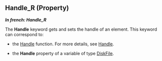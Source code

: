 
## Handle_R (Property)

***In french: Handle_R***
	



<a name="XUse"></a>
<a name="Use"></a>
<a name="description"></a>
The **Handle** keyword gets and sets the handle of an element. This keyword can correspond to: 

- the [Handle](../WDLang1/3015005.md) function. For more details, see [Handle](../WDLang1/3015005.md).

- the **Handle** property of a variable of type [DiskFile](../WDLang1/1410088883.md).




